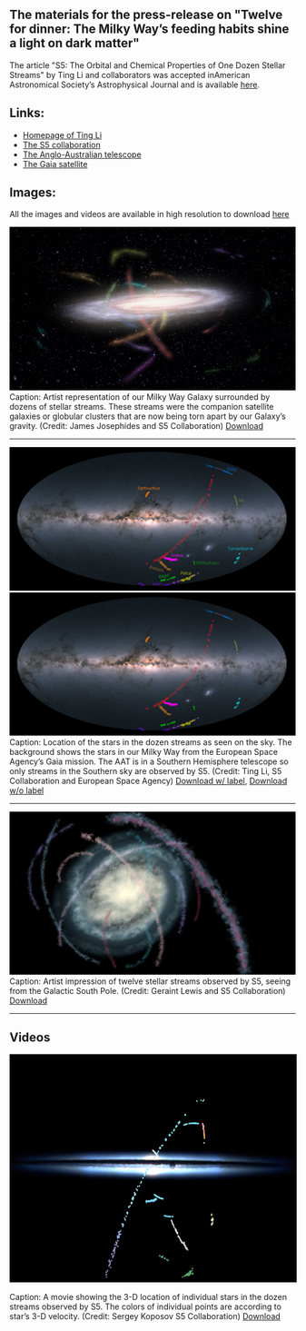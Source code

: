 

## The materials for the press-release on "Twelve for dinner: The Milky Way’s feeding habits shine a light on dark matter" 


The article "S5: The Orbital and Chemical Properties of One Dozen Stellar Streams" by Ting Li and collaborators was accepted inAmerican Astronomical Society’s Astrophysical Journal and is available [here](https://arxiv.org/abs/2110.06950). 

## Links: 
- [Homepage of Ting Li](https://sazabi4.github.io/)
- [The S5 collaboration](https://s5collab.github.io/)
- [The Anglo-Australian telescope](https://www.aao.gov.au/about-us/anglo-australian-telescope)
- [The Gaia satellite](https://sci.esa.int/web/gaia)

## Images:

All the images and videos are available in high resolution to download [here](images_videos/)

![](images_videos/MilkyWayStreams.jpg)
Caption: Artist representation of our Milky Way Galaxy surrounded by dozens of stellar streams. These streams were the companion satellite galaxies or globular clusters that are now being torn apart by our Galaxy’s gravity. (Credit: James Josephides and S5 Collaboration) [Download](images_videos/MilkyWayStreams.jpg)

---

![](images_videos/all_streams_gaia_cap.jpg)
![](images_videos/all_streams_gaia.jpg)
Caption: Location of the stars in the dozen streams as seen on the sky. The background shows the stars in our Milky Way from the European Space Agency’s Gaia mission. The AAT is in a Southern Hemisphere telescope so only streams in the Southern sky are observed by S5.  (Credit: Ting Li, S5 Collaboration and European Space Agency) [Download w/ label](images_videos/all_streams_gaia_cap.jpg), [Download w/o label](images_videos/all_streams_gaia.jpg)

---
![](images_videos/dozenstream_southpole.JPG)
Caption: 
Artist impression of twelve stellar streams observed by S5, seeing from the Galactic South Pole.  (Credit: Geraint Lewis and S5 Collaboration) [Download](images_videos/dozenstream_southpole.png)


---
## Videos

<a href="https://www.youtube.com/watch?v=IivPfuskhFg"
target="_blank"><img src="images_videos/video_cover.png"
alt="One Dozen Streams in 3-D" width="600" height="400" border="1" /></a>

Caption: A movie showing the 3-D location of individual stars in the dozen streams observed by S5. The colors of individual points are according to star’s 3-D velocity. (Credit: Sergey Koposov S5 Collaboration) [Download](images_videos/video_stream3D_220105.mp4)





